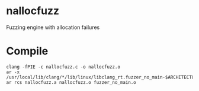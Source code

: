 # nallocfuzz
Fuzzing engine with allocation failures

# Compile

```
clang -fPIE -c nallocfuzz.c -o nallocfuzz.o
ar -x /usr/local/lib/clang/*/lib/linux/libclang_rt.fuzzer_no_main-$ARCHITECTURE.a
ar rcs nallocfuzz.a nallocfuzz.o fuzzer_no_main.o
```
